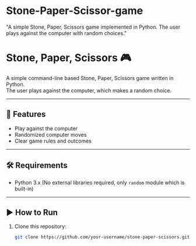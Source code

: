 # Stone-Paper-Scissor-game
"A simple Stone, Paper, Scissors game implemented in Python. The user plays against the computer with random choices."

# Stone, Paper, Scissors 🎮

A simple command-line based Stone, Paper, Scissors game written in Python.  
The user plays against the computer, which makes a random choice.

---

## 🚀 Features
- Play against the computer
- Randomized computer moves
- Clear game rules and outcomes

---

## 🛠️ Requirements
- Python 3.x (No external libraries required, only `random` module which is built-in)

---

## ▶️ How to Run
1. Clone this repository:
   ```bash
   git clone https://github.com/your-username/stone-paper-scissors.git
